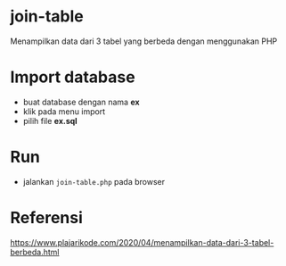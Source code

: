 # join-table
Menampilkan data dari 3 tabel yang berbeda dengan menggunakan PHP

# Import database
- buat database dengan nama **ex**
- klik pada menu import
- pilih file **ex.sql**

# Run
- jalankan `join-table.php` pada browser

# Referensi
https://www.plajarikode.com/2020/04/menampilkan-data-dari-3-tabel-berbeda.html
